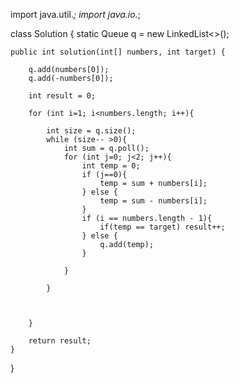 import java.util.*;
import java.io.*;

class Solution {
    static Queue<Integer> q = new LinkedList<>();
    
    public int solution(int[] numbers, int target) {
        
        q.add(numbers[0]);
        q.add(-numbers[0]);
        
        int result = 0;
        
        for (int i=1; i<numbers.length; i++){
            
            int size = q.size();
            while (size-- >0){
                int sum = q.poll();
                for (int j=0; j<2; j++){
                    int temp = 0;
                    if (j==0){
                        temp = sum + numbers[i];
                    } else {
                        temp = sum - numbers[i];
                    }
                    if (i == numbers.length - 1){
                        if(temp == target) result++;
                    } else {
                        q.add(temp);
                    }
                    
                }
                
            }
            
            
            
        }
        
        return result;
    }
    
}
